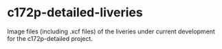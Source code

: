 # c172p-detailed-liveries

Image files (including .xcf files) of the liveries under current development for the c172p-detailed project.
